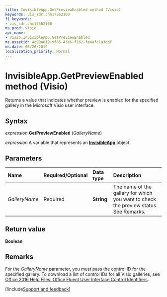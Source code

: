 ```yaml
---
title: InvisibleApp.GetPreviewEnabled method (Visio)
keywords: vis_sdr.chm17562100
f1_keywords:
- vis_sdr.chm17562100
ms.prod: visio
api_name:
- Visio.InvisibleApp.GetPreviewEnabled
ms.assetid: 4c99a819-9f65-43e6-f162-fe4afc1a3ddf
ms.date: 06/26/2019
localization_priority: Normal
---
```



# InvisibleApp.GetPreviewEnabled method (Visio)

Returns a value that indicates whether preview is enabled for the specified gallery in the Microsoft Visio user interface.


## Syntax

_expression_.**GetPreviewEnabled** (_GalleryName_)

_expression_ A variable that represents an **[InvisibleApp](Visio.InvisibleApp.md)** object.


## Parameters

|Name|Required/Optional|Data type|Description|
|:-----|:-----|:-----|:-----|
| _GalleryName_|Required| **String**|The name of the gallery for which you want to check the preview status. See Remarks.|


## Return value

**Boolean**


## Remarks

For the _GalleryName_ parameter, you must pass the control ID for the specified gallery. To download a list of control IDs for all Visio galleries, see [Office 2016 Help Files: Office Fluent User Interface Control Identifiers](https://www.microsoft.com/en-us/download/details.aspx?id=50745).


[!include[Support and feedback](~/includes/feedback-boilerplate.md)]